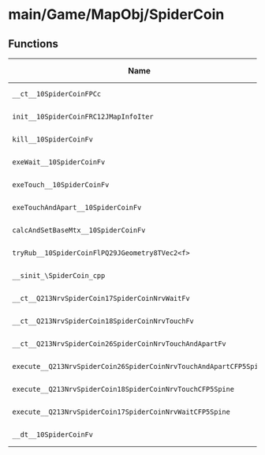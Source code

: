 # main/Game/MapObj/SpiderCoin

## Functions

| Name | Address | Match % |
|------|---------|---------|
| `__ct__10SpiderCoinFPCc` | `0x8022F560` | :x: (0.0%) |
| `init__10SpiderCoinFRC12JMapInfoIter` | `0x8022F5D0` | :x: (0.0%) |
| `kill__10SpiderCoinFv` | `0x8022F70C` | :x: (0.0%) |
| `exeWait__10SpiderCoinFv` | `0x8022F7A4` | :x: (0.0%) |
| `exeTouch__10SpiderCoinFv` | `0x8022F84C` | :x: (0.0%) |
| `exeTouchAndApart__10SpiderCoinFv` | `0x8022F988` | :x: (0.0%) |
| `calcAndSetBaseMtx__10SpiderCoinFv` | `0x8022FAA8` | :x: (0.0%) |
| `tryRub__10SpiderCoinFlPQ29JGeometry8TVec2<f>` | `0x8022FC7C` | :x: (0.0%) |
| `__sinit_\SpiderCoin_cpp` | `0x8022FD4C` | :x: (0.0%) |
| `__ct__Q213NrvSpiderCoin17SpiderCoinNrvWaitFv` | `0x8022FD80` | :x: (0.0%) |
| `__ct__Q213NrvSpiderCoin18SpiderCoinNrvTouchFv` | `0x8022FD90` | :x: (0.0%) |
| `__ct__Q213NrvSpiderCoin26SpiderCoinNrvTouchAndApartFv` | `0x8022FDA0` | :x: (0.0%) |
| `execute__Q213NrvSpiderCoin26SpiderCoinNrvTouchAndApartCFP5Spine` | `0x8022FDB0` | :x: (0.0%) |
| `execute__Q213NrvSpiderCoin18SpiderCoinNrvTouchCFP5Spine` | `0x8022FDB8` | :x: (0.0%) |
| `execute__Q213NrvSpiderCoin17SpiderCoinNrvWaitCFP5Spine` | `0x8022FDC0` | :x: (0.0%) |
| `__dt__10SpiderCoinFv` | `0x8022FDC8` | :x: (0.0%) |